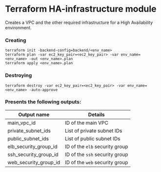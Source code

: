 # Terraform HA-infrastructure module

Creates a VPC and the other required infrastructure for a High Availability environment.

### Creating

    terraform init -backend-config=backend/<env_name>
    terraform plan -var ec2_key_pair=<ec2_key_pair> -var env_name=<env_name> -out <env_name>.plan
    terraform apply <env_name>.plan

### Destroying

    terraform destroy -var ec2_key_pair=<ec2_key_pair> -var env_name=<env_name> -auto-approve

### Presents the following outputs:

| Output name           | Details                        |
| --------------------- | ------------------------------ |
| main_vpc_id           | ID of the main VPC             |
| private_subnet_ids    | List of private subnet IDs     |
| public_subnet_ids     | List of public subnet IDs      |
| elb_security_group_id | ID of the `elb` security group |
| ssh_security_group_id | ID of the `ssh` security group |
| web_security_group_id | ID of the `web` security group |
